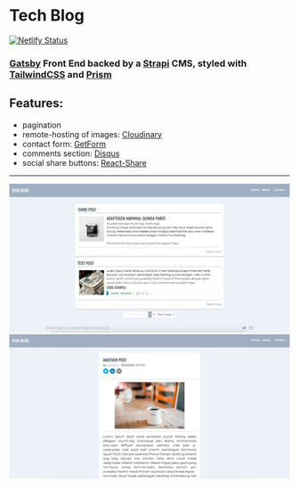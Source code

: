 # Tech Blog

[![Netlify Status](https://api.netlify.com/api/v1/badges/bc477387-e1e8-4bd1-b977-d2aed3381eae/deploy-status)](https://app.netlify.com/sites/clare-bee-blog/deploys)

### [Gatsby](https://www.gatsbyjs.org/) Front End backed by a [Strapi](https://strapi.io/) CMS, styled with [TailwindCSS](https://tailwindcss.com/) and [Prism](https://prismjs.com/)

## Features:
- pagination
- remote-hosting of images: [Cloudinary](https://cloudinary.com/)
- contact form: [GetForm](https://getform.io/)
- comments section: [Disqus](https://disqus.com/)
- social share buttons: [React-Share](https://github.com/nygardk/react-share)
-----
<img src="/assets/posts.jpg" alt="posts" />
<img src="/assets/post.jpg" alt="post" />



